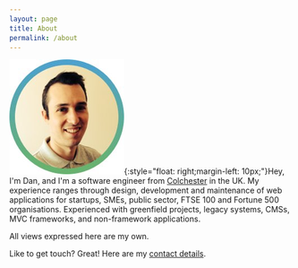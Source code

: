 ```yaml
---
layout: page
title: About
permalink: /about
---
```

![Dan](/assets/images/Dan.jpg){:style="float: right;margin-left: 10px;"}Hey, I'm Dan, and I'm a software engineer from [Colchester](https://en.wikipedia.org/wiki/Colchester) in the UK. My experience ranges through design, development and maintenance of web applications for startups, SMEs, public sector, FTSE 100 and Fortune 500 organisations. Experienced with greenfield projects, legacy systems, CMSs, MVC frameworks, and non-framework applications.

All views expressed here are my own. 

Like to get touch? Great! Here are my [contact details](/contact).
